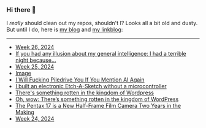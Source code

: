 ### Hi there 👋

I _really_ should clean out my repos, shouldn't I? Looks all a bit old and dusty. But until I do, here is [my blog](https://lostfocus.de/) and [my linkblog](https://dominikschwind.com/links):

--- 

<!-- POST-LIST:START -->
- [Week 26, 2024](https://lostfocus.de/2024/06/30/week-26-2024/)
- [If you had any illusion about my general intelligence: I had a terrible night because…](https://lostfocus.de/2024/06/24/233086/)
- [Week 25, 2024](https://lostfocus.de/2024/06/23/week-25-2024/)
- [Image](https://lostfocus.de/2024/06/21/233058/)
- [I Will Fucking Piledrive You If You Mention AI Again](https://ludic.mataroa.blog/blog/i-will-fucking-piledrive-you-if-you-mention-ai-again/)
- [I built an electronic Etch-A-Sketch without a microcontroller](https://www.youtube.com/watch?v=eHLM9lPs-2A)
- [There&#39;s something rotten in the kingdom of Wordpress](https://www.baldurbjarnason.com/2024/rotten-wordpress/)
- [Oh, wow: There’s something rotten in the kingdom of WordPress](https://lostfocus.de/2024/06/18/233053/)
- [The Pentax 17 is a New Half-Frame Film Camera Two Years in the Making](https://petapixel.com/2024/06/17/the-pentax-17-is-a-new-half-frame-film-camera-two-years-in-the-making/)
- [Week 24, 2024](https://lostfocus.de/2024/06/17/week-24-2024/)
<!-- POST-LIST:END -->

<!--
**lostfocus/lostfocus** is a ✨ _special_ ✨ repository because its `README.md` (this file) appears on your GitHub profile.

Here are some ideas to get you started:

- 🔭 I’m currently working on ...
- 🌱 I’m currently learning ...
- 👯 I’m looking to collaborate on ...
- 🤔 I’m looking for help with ...
- 💬 Ask me about ...
- 📫 How to reach me: ...
- 😄 Pronouns: ...
- ⚡ Fun fact: ...
-->
